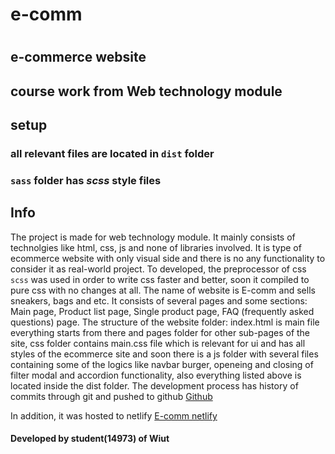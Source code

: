 # e-comm
#
## e-commerce website
## course work from Web technology module

## setup
### all relevant files are located in `dist` folder
### `sass` folder has *scss* style files

## Info

The project is made for web technology module. It mainly consists of technolgies like html, css, js
and none of libraries involved. It is type of ecommerce website with only visual side and there is no any functionality to consider it as real-world project. To developed, the preprocessor of css `scss` was used in order to write css faster and better, soon it compiled to pure css with no changes at all. The name of website is E-comm and sells sneakers, bags and etc. It consists of several pages and some sections: Main page, Product list page, Single product page, FAQ (frequently asked questions) page. The structure of the website folder: index.html is main file everything starts from there and pages folder for other sub-pages of the site, css folder contains main.css file which is relevant for ui and has all styles of the ecommerce site and soon there is a js folder with several files containing some of the logics like navbar burger, openeing and closing of filter modal and accordion functionality, also everything listed above is located inside the dist folder. The development process has history of commits through git and pushed to github
[Github](https://github.com/Fozil1771/e-comm)

In addition, it was hosted to netlify
[E-comm netlify](https://e-comm-web.netlify.app/)


#### Developed by student(14973) of Wiut

